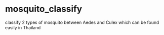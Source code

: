 # mosquito_classify
classify 2 types of mosquito between Aedes and Culex which can be found easily in Thailand
